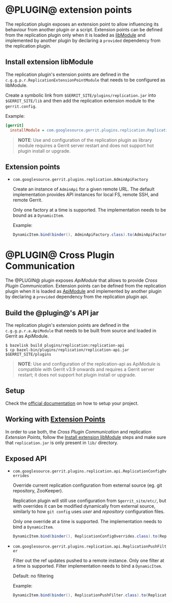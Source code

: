 @PLUGIN@ extension points
=========================

The replication plugin exposes an extension point to allow influencing its behaviour from another plugin or a script.
Extension points can be defined from the replication plugin only when it is loaded as [libModule](../../../Documentation/config-gerrit.html#gerrit.installModule) and
implemented by another plugin by declaring a `provided` dependency from the replication plugin.

Install extension libModule
---------------------------

The replication plugin's extension points are defined in the `c.g.g.p.r.ReplicationExtensionPointModule`
that needs to be configured as libModule.

Create a symbolic link from `$GERRIT_SITE/plugins/replication.jar` into `$GERRIT_SITE/lib`
and then add the replication extension module to the `gerrit.config`.

Example:

```ini
[gerrit]
  installModule = com.googlesource.gerrit.plugins.replication.ReplicationExtensionPointModule
```

> **NOTE**: Use and configuration of the replication plugin as library module requires a Gerrit server restart and does not support hot plugin install or upgrade.

Extension points
----------------

* `com.googlesource.gerrit.plugins.replication.AdminApiFactory`

  Create an instance of `AdminApi` for a given remote URL. The default implementation
  provides API instances for local FS, remote SSH, and remote Gerrit.

  Only one factory at a time is supported. The implementation needs to be bound as a
  `DynamicItem`.

  Example:

  ```java
  DynamicItem.bind(binder(), AdminApiFactory.class).to(AdminApiFactoryImpl.class);
  ```

@PLUGIN@ Cross Plugin Communication
===================================

The @PLUGIN@ plugin exposes _ApiModule_ that allows to provide _Cross Plugin
Communication_.  Extension points can be defined from the replication plugin when it is loaded
as [ApiModule](../../../Documentation/dev-plugins.html#_cross_plugin_communication) and
implemented by another plugin by declaring a `provided` dependency from the replication plugin api.

Build the @plugin@'s API jar
----------------------------

The replication plugin's extension points are defined in the `c.g.g.p.r.a.ApiModule`
that needs to be built from source and loaded in Gerrit as ApiModule.

```
$ bazelisk build plugins/replication:replication-api
$ cp bazel-bin/plugins/replication/replication-api.jar $GERRIT_SITE/plugins
```

> **NOTE**: Use and configuration of the replication-api as ApiModule is compatible with
> Gerrit v3.9 onwards and requires a Gerrit server restart; it does not support hot plugin install
> or upgrade.


Setup
-----

Check the [official documentation](https://gerrit-review.googlesource.com/Documentation/dev-plugins.html#_cross_plugin_communication)
on how to setup your project.

Working with [Extension Points](./extension-point.md)
-----------------------------------------------------

In order to use both, the _Cross Plugin Communication_ and replication
_Extension Points_, follow the [Install extension libModule](./extension-point.md#install-extension-libmodule)
steps and make sure that `replication.jar` is only present in `lib/` directory.

Exposed API
-----------

* `com.googlesource.gerrit.plugins.replication.api.ReplicationConfigOverrides`

  Override current replication configuration from external source (eg. git
  repository, ZooKeeper).

  Replication plugin will still use configuration from `$gerrit_site/etc/`, but
  with overrides it can be modified dynamically from external source, similarly to
  how `git config` uses _user_ and _repository_ configuration files.

  Only one override at a time is supported. The implementation needs to bind a
  `DynamicItem`.

  ```java
  DynamicItem.bind(binder(), ReplicationConfigOverrides.class).to(ReplicationConfigOverridesImpl.class);
  ```

* `com.googlesource.gerrit.plugins.replication.api.ReplicationPushFilter`

  Filter out the ref updates pushed to a remote instance.
  Only one filter at a time is supported. Filter implementation needs to bind a `DynamicItem`.

  Default: no filtering

  Example:

  ```java
  DynamicItem.bind(binder(), ReplicationPushFilter.class).to(ReplicationPushFilterImpl.class);
  ```
